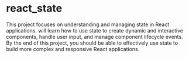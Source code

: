 # react_state

This project focuses on understanding and managing state in React applications. will learn how to use state to create dynamic and interactive components, handle user input, and manage component lifecycle events. By the end of this project, you should be able to effectively use state to build more complex and responsive React applications.
